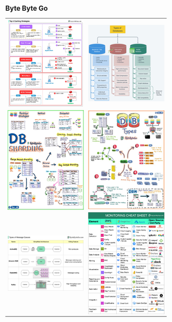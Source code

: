 ## Byte Byte Go

|||
|---|---|
|![Types of Databases](./resources/bytebytego_caching_strategies.jpeg)|![Types of Databases](./resources/bytebytego_database_types.jpeg)|
|![DB Sharding](./resources/bytebytego_db_sharding.jpeg)|![DB Types](./resources/bytebytego_db_types.jpeg)|
|![Types of Databases](./resources/bytebytego_message_queue_types.jpeg)|![Types of Databases](./resources/bytebytego_monitoring_infras_in_cloud.jpeg)|
